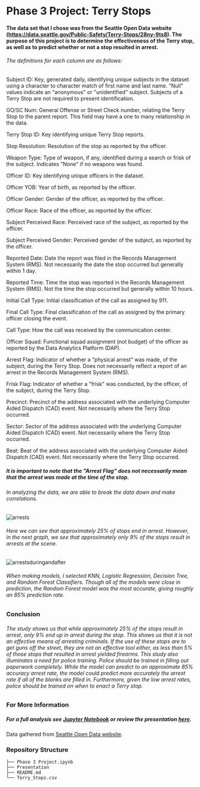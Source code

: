 # Phase 3 Project:  Terry Stops
#### The data set that I chose was from the Seattle Open Data website (https://data.seattle.gov/Public-Safety/Terry-Stops/28ny-9ts8).  The purpose of this project is to determine the effectiveness of the Terry stop, as well as to predict whether or not a stop resulted in arrest.  
###### The definitions for each column are as follows:

Subject ID: Key, generated daily, identifying unique subjects in the dataset using a character to character match of first name and last name. "Null" values indicate an "anonymous" or "unidentified" subject. Subjects of a Terry Stop are not required to present identification.

GO/SC Num: General Offense or Street Check number, relating the Terry Stop to the parent report. This field may have a one to many relationship in the data.

Terry Stop ID: Key identifying unique Terry Stop reports.

Stop Resolution: Resolution of the stop as reported by the officer.

Weapon Type: Type of weapon, if any, identified during a search or frisk of the subject. Indicates "None" if no weapons was found.

Officer ID: Key identifying unique officers in the dataset.

Officer YOB: Year of birth, as reported by the officer.

Officer Gender: Gender of the officer, as reported by the officer.

Officer Race: Race of the officer, as reported by the officer.

Subject Perceived Race: Perceived race of the subject, as reported by the officer.

Subject Perceived Gender: Perceived gender of the subject, as reported by the officer.

Reported Date: Date the report was filed in the Records Management System (RMS). Not necessarily the date the stop occurred but generally within 1 day.

Reported Time: Time the stop was reported in the Records Management System (RMS). Not the time the stop occurred but generally within 10 hours.

Initial Call Type: Initial classification of the call as assigned by 911.

Final Call Type: Final classification of the call as assigned by the primary officer closing the event.

Call Type: How the call was received by the communication center.

Officer Squad: Functional squad assignment (not budget) of the officer as reported by the Data Analytics Platform (DAP).

Arrest Flag: Indicator of whether a "physical arrest" was made, of the subject, during the Terry Stop. Does not necessarily reflect a report of an arrest in the Records Management System (RMS).

Frisk Flag: Indicator of whether a "frisk" was conducted, by the officer, of the subject, during the Terry Stop.

Precinct: Precinct of the address associated with the underlying Computer Aided Dispatch (CAD) event. Not necessarily where the Terry Stop occurred.

Sector: Sector of the address associated with the underlying Computer Aided Dispatch (CAD) event. Not necessarily where the Terry Stop occurred.

Beat: Beat of the address associated with the underlying Computer Aided Dispatch (CAD) event. Not necessarily where the Terry Stop occurred.

##### It is important to note that the "Arrest Flag" does not necessarily mean that the arrest was made at the time of the stop.
###### In analyzing the data, we are able to break the data down and make correlations.
![arrests](https://user-images.githubusercontent.com/96254640/197403880-b1ece363-24aa-4c6d-9742-12384d3f8987.png)

###### Here we can see that approximately 25% of stops end in arrest.  However, in the next graph, we see that approximately only 9% of the stops result in arrests at the scene.
![arrestsduringandafter](https://user-images.githubusercontent.com/96254640/197403923-bd784179-35a7-4285-888b-74eb8c252720.png)

###### When making models, I selected KNN, Logistic Regression, Decision Tree, and Random Forest Classifiers.  Though all of the models were close in prediction, the Random Forest model was the most accurate, giving roughly an 85% prediction rate.
### Conclusion
###### The study shows us that while approximately 25% of the stops result in arrest, only 9% end up in arrest during the stop.  This shows us that it is not an effective means of arresting criminals.  If the use of these stops are to get guns off the street, they are not an effective tool either, as less than 5% of those stops that resulted in arrest yielded firearms.  This study also illuminates a need for police training.  Police should be trained in filling out paperwork completely.  While the model can predict to an approximate 85% accuracy arrest rate, the model could predict more accurately the arrest rate if all of the blanks are filled in.  Furthermore, given the low arrest rates, police should be trained on when to enact a Terry stop.
### For More Information
##### For a full analysis see [Jupyter Notebook](https://github.com/LumpyOctopus/Phase3_Project/blob/main/Phase%203%20Project.ipynb) or review the presentation [here](https://github.com/LumpyOctopus/Phase3_Project/blob/main/Presentation.pdf).
Data gathered from [Seattle Open Data website](https://data.seattle.gov/Public-Safety/Terry-Stops/28ny-9ts8).
### Repository Structure
```
├── Phase 3 Project.ipynb
├── Presentation
├── README.md
└── Terry_Stops.csv
```
